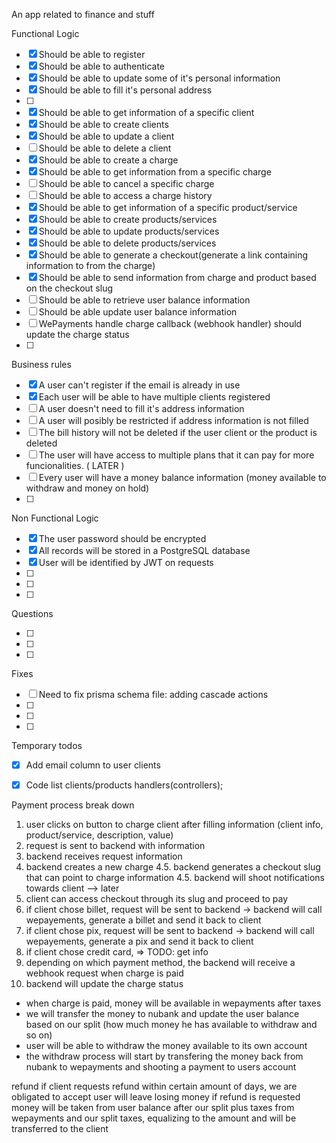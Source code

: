 An app related to finance and stuff

Functional Logic

- [x] Should be able to register
- [x] Should be able to authenticate
- [x] Should be able to update some of it's personal information
- [x] Should be able to fill it's personal address
- [ ]
- [x] Should be able to get information of a specific client
- [x] Should be able to create clients
- [x] Should be able to update a client
- [ ] Should be able to delete a client
- [x] Should be able to create a charge
- [x] Should be able to get information from a specific charge
- [ ] Should be able to cancel a specific charge
- [ ] Should be able to access a charge history
- [x] Should be able to get information of a specific product/service
- [x] Should be able to create products/services
- [x] Should be able to update products/services
- [x] Should be able to delete products/services
- [x] Should be able to generate a checkout(generate a link containing information to from the charge)
- [x] Should be able to send information from charge and product based on the checkout slug
- [ ] Should be able to retrieve user balance information
- [ ] Should be able update user balance information
- [ ] WePayments handle charge callback (webhook handler) should update the charge status
- [ ]

Business rules

- [x] A user can't register if the email is already in use
- [x] Each user will be able to have multiple clients registered
- [ ] A user doesn't need to fill it's address information
- [ ] A user will posibly be restricted if address information is not filled
- [ ] The bill history will not be deleted if the user client or the product is deleted
- [ ] The user will have access to multiple plans that it can pay for more funcionalities. ( LATER )
- [ ] Every user will have a money balance information (money available to withdraw and money on hold)
- [ ]

Non Functional Logic

- [x] The user password should be encrypted
- [x] All records will be stored in a PostgreSQL database
- [x] User will be identified by JWT on requests
- [ ]
- [ ]
- [ ]

Questions

- [ ]
- [ ]
- [ ]

Fixes

- [ ] Need to fix prisma schema file: adding cascade actions
- [ ]
- [ ]
- [ ]

Temporary todos

- [x] Add email column to user clients
- [x] Code list clients/products handlers(controllers);


Payment process break down
1. user clicks on button to charge client after filling information (client info, product/service, description, value)
2. request is sent to backend with information
3. backend receives request information
4. backend creates a new charge
4.5. backend generates a checkout slug that can point to charge information
4.5. backend will shoot notifications towards client --> later
5. client can access checkout through its slug and proceed to pay
6. if client chose billet, request will be sent to backend -> backend will call wepayements, generate a billet and send it back to client
6. if client chose pix, request will be sent to backend -> backend will call wepayements, generate a pix and send it back to client
6. if client chose credit card, => TODO: get info
7. depending on which payment method, the backend will receive a webhook request when charge is paid
8. backend will update the charge status

- when charge is paid, money will be available in wepayments after taxes
- we will transfer the money to nubank and update the user balance based on our split (how much money he has available to withdraw and so on)
- user will be able to withdraw the money available to its own account
- the withdraw process will start by transfering the money back from nubank to wepayments and shooting a payment to users account

refund
if client requests refund within certain amount of days, we are obligated to accept
user will leave losing money if refund is requested
money will be taken from user balance after our split plus taxes from wepayments and our split taxes, equalizing to the amount
and will be transferred to the client